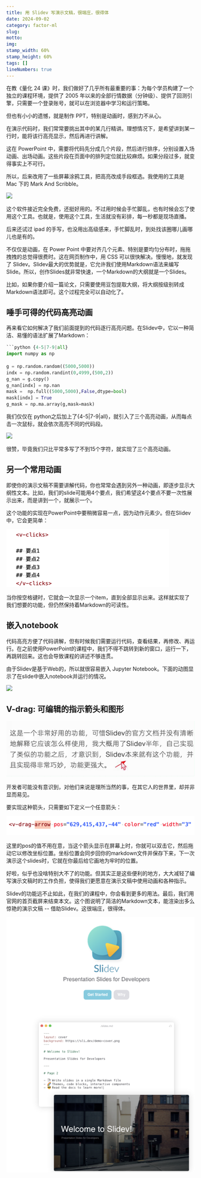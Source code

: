 ```yaml
---
title: 用 Slidev 写演示文稿，很端庄，很得体
date: 2024-09-02
category: factor-ml
slug: 
motto: 
img: 
stamp_width: 60%
stamp_height: 60%
tags: []
lineNumbers: true
---
```




在教《量化 24 课》时，我们做好了几乎所有最重要的事：为每个学员构建了一个独立的课程环境，提供了 2005 年以来的全部行情数据（分钟级）、提供了回测引擎，只需要一个登录账号，就可以在浏览器中学习和运行策略。

但也有小小的遗憾，就是制作 PPT，特别是动画时，感到力不从心。

在演示代码时，我们常常要挑出其中的某几行精讲。理想情况下，是希望讲到某一行时，能将该行高亮显示，然后再进行讲解。

这在 PowerPoint 中，需要将代码先分成几个片段，然后进行排序，分别设置入场动画、出场动画。这些片段在页面中的排列定位就比较麻烦。如果分段过多，就变得事实上不可行。

所以，后来改用了一些屏幕涂鸦工具，把高亮改成手段框选。我使用的工具是 Mac 下的 Mark And Scribble。

![](https://images.jieyu.ai/images/2024/08/mark-and-scribe.gif?1)



这个软件接近完全免费，还挺好用的。不过用时候会手忙脚乱，也有时候会忘了使用这个工具。也就是，使用这个工具，生活就没有彩排，每一秒都是现场直播。

后来还试过 ipad 的手写，也没用出高级感来，手忙脚乱时，到处找该圈哪儿画哪儿也是有的。

不仅仅是动画，在 Power Point 中要对齐几个元素、特别是要均匀分布时，拖拖拽拽的总觉得很费时。这在网页制作中，用 CSS 可以很快解决。慢慢地，就发现了 Slidev。Slidev最大的优势就是，它允许我们使用Markdown语法来编写Slide。所以，创作Slides就非常快速，一个Markdown的大纲就是一个Slides。

比如，如果你要介绍一篇论文，只需要使用豆包提取大纲，将大纲按级别转成Markdown语法即可。这个过程完全可以自动化了。

## 唾手可得的代码高亮动画

再来看它如何解决了我们前面提到的代码逐行高亮问题。在Slidev中，它以一种简洁、易懂的语法扩展了Markdown：



```python
```python {4-5|7-9|all}
import numpy as np

g = np.random.random((5000,5000))
indx = np.random.randint(0,4999,(500,2))
g_nan = g.copy()
g_nan[indx] = np.nan
mask =  np.full((5000,5000),False,dtype=bool)
mask[indx] = True
g_mask = np.ma.array(g,mask=mask)
```

我们仅仅在 python之后加上了{4-5|7-9|all}，就引入了三个高亮动画，从而每点击一次鼠标，就会依次高亮不同的代码段。

![](https://images.jieyu.ai/images/2024/08/code-highlight.gif)

很赞，毕竟我们只比平常多写了不到15个字符，就实现了三个高亮动画。



## 另一个常用动画

即使你的演示文稿不需要讲解代码，你也常常会遇到另外一种动画，即逐步显示大纲性文本。比如，我们的slide可能用4个要点，我们希望这4个要点不要一次性展示出来，而是讲到一个，就展示一个。

这个功能的实现在PowerPoint中要稍微容易一点，因为动作元素少。但在Slidev中，它会更简单：

![alt text](v-clicks.png)

当你按空格键时，它就会一次显示一个item，直到全部显示出来。这样就实现了我们想要的功能，但仍然保持着Markdown的可读性。



## 嵌入notebook

代码高亮方便了代码讲解，但有时候我们需要运行代码，查看结果，再修改、再运行。在之前使用PowerPoint的课程中，我们不得不跳转到新的窗口，运行一下，再跳转回来。这也会导致课程的讲述不够连贯。

由于Slidev是基于Web的，所以就很容易嵌入 Jupyter Notebook。下面的动图显示了在slide中嵌入notebook并运行的情况。

![](iShot_2024-09-01_22.54.10.gif)



## V-drag: 可编辑的指示箭头和图形

![](v-drag.gif)

开发者可能没有意识到，对他们来说是理所当然的事，在其它人的世界里，却并非显而易见。

要实现这种箭头，只需要如下定义一个任意箭头：

![alt text](v-drag-code.png)

这里的pos的值不用在意，当这个箭头显示在屏幕上时，你就可以双击它，然后拖动它以修改坐标位置。坐标位置会同步回你的markdown文件并保存下来，下一次演示这个slides时，它就在你最后给它画地为牢时的位置。



好啦，似乎也没啥特别大不了的功能。但其实正是这些便利的地方，大大减轻了编写演示文稿时的工作负担，使得我们更愿意在演示文稿中使用动画和各种指示。

Slidev的功能远不止如此，在我们的课程中，你会看到更多的用法。最后，我们用官网的首页截屏来结束本文。这个图说明了简洁的Markdown文本，能渲染出多么惊艳的演示文稿 -- 借助Slidev。这很端庄，很得体。


![50%](slidev.png)

